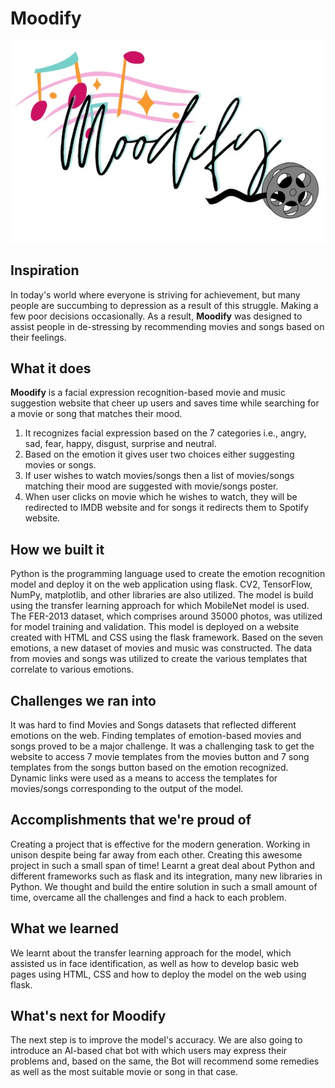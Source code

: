 # Moodify 	
![image](https://github.com/Atharva-D/Assignment-Submission/blob/main/Moodify_Thumbnail.jpeg)
## Inspiration
In today's world where everyone is striving for achievement, but many people are succumbing to depression as a result of this struggle. Making a few poor decisions occasionally. As a result, **Moodify** was designed to assist people in de-stressing by recommending movies and songs based on their feelings.
## What it does
**Moodify** is a facial expression recognition-based movie and music suggestion website that cheer up users and saves time while searching for a movie or song that matches their mood.
1. It recognizes facial expression based on the 7 categories i.e., angry, sad, fear, happy, disgust, surprise and neutral.
2. Based on the emotion it gives user two choices  either suggesting movies or songs.
3. If user wishes to watch movies/songs then a list of movies/songs matching their mood are suggested with movie/songs poster.
4. When user clicks on movie which he wishes to watch, they will be redirected to IMDB website and for songs it redirects them to Spotify website.
## How we built it
Python is the programming language used to create the emotion recognition model and deploy it on the web application using flask. CV2, TensorFlow, NumPy, matplotlib, and other libraries are also utilized. The model is build using the transfer learning approach for which MobileNet model is used. The FER-2013 dataset, which comprises around 35000 photos, was utilized for model training and validation. This model is deployed on a website created with HTML and CSS using the flask framework. Based on the seven emotions, a new dataset of movies and music was constructed. The data from movies and songs was utilized to create the various templates that correlate to various emotions. 
## Challenges we ran into
It was hard to find Movies and Songs datasets that reflected different emotions on the web. Finding templates of emotion-based movies and songs proved to be a major challenge. It was a challenging task to get the website to access 7 movie templates from the movies button and 7 song templates from the songs button based on the emotion recognized. Dynamic links were used as a means to access the templates for movies/songs corresponding to the output of the model.
## Accomplishments that we're proud of
Creating a project that is effective for the modern generation. Working in unison despite being far away from each other. Creating this awesome project in such a small span of time! Learnt a great deal about Python and different frameworks such as flask and its integration, many new libraries in Python. We thought and build the entire solution in such a small amount of time, overcame all the challenges and find a hack to each problem.
## What we learned
We learnt about the transfer learning approach for the model, which assisted us in face identification, as well as how to develop basic web pages using HTML, CSS and how to deploy the model on the web using flask.
## What's next for **Moodify**
The next step is to improve the model's accuracy. We are also going to introduce an AI-based chat bot with which users may express their problems and, based on the same, the Bot will recommend some remedies as well as the most suitable movie or song in that case.
